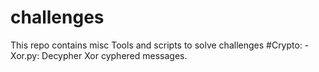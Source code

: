 # challenges
This repo contains misc Tools and scripts to solve challenges
#Crypto:
-Xor.py: Decypher Xor cyphered messages.
